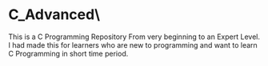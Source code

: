 # C_Advanced\
This is a C Programming Repository From very beginning to an Expert Level.
I had made this for learners who are new to programming and want to learn C Programming in short time period.

